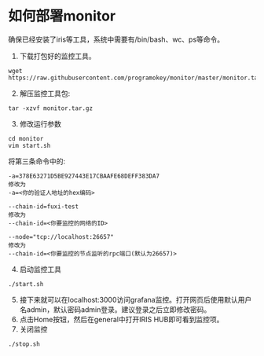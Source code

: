 # 如何部署monitor
确保已经安装了iris等工具，系统中需要有/bin/bash、wc、ps等命令。
1. 下载打包好的监控工具。
```shell
wget https://raw.githubusercontent.com/programokey/monitor/master/monitor.tar.gz
```
2. 解压监控工具包:
```
tar -xzvf monitor.tar.gz
```
3. 修改运行参数
```shell
cd monitor
vim start.sh
```
将第三条命令中的:
```
-a=378E63271D5BE927443E17CBAAFE68DEFF383DA7
修改为
-a=<你的验证人地址的hex编码>
```

```
--chain-id=fuxi-test
修改为
--chain-id=<你要监控的网络的ID>
```

```
--node="tcp://localhost:26657"
修改为
--chain-id=<你要监控的节点监听的rpc端口(默认为26657)>
```

4. 启动监控工具
```
./start.sh
```
5. 接下来就可以在localhost:3000访问grafana监控。打开网页后使用默认用户名admin，默认密码admin登录。建议登录之后立即修改密码。
6. 点击Home按钮，然后在general中打开IRIS HUB即可看到监控项。
7. 关闭监控
```
./stop.sh
```

